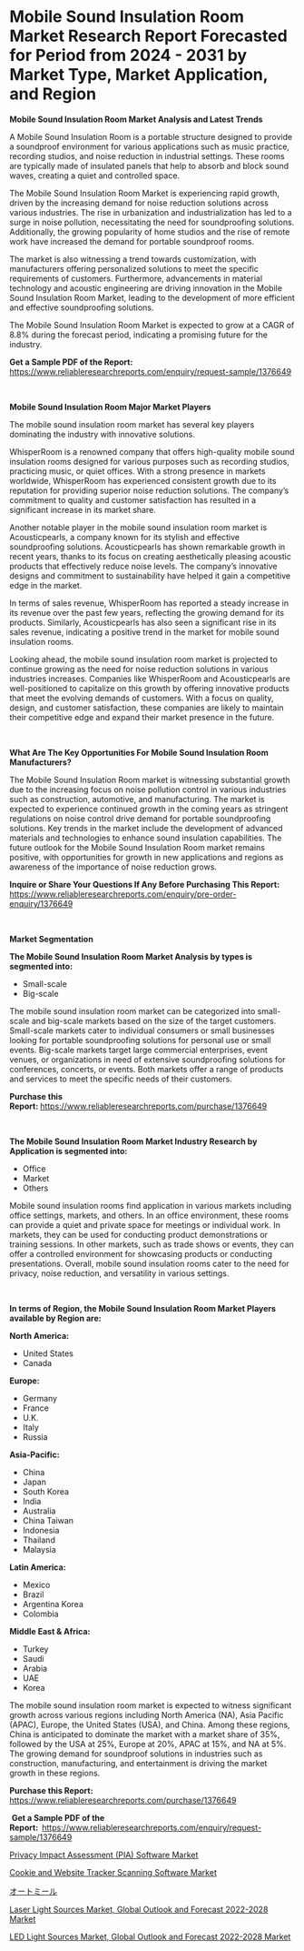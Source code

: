 <p><h1>Mobile Sound Insulation Room Market Research Report Forecasted for Period from 2024 -  2031 by Market Type, Market Application, and Region</h1></p><p><strong>Mobile Sound Insulation Room Market Analysis and Latest Trends</strong></p>
<p><p>A Mobile Sound Insulation Room is a portable structure designed to provide a soundproof environment for various applications such as music practice, recording studios, and noise reduction in industrial settings. These rooms are typically made of insulated panels that help to absorb and block sound waves, creating a quiet and controlled space.</p><p>The Mobile Sound Insulation Room Market is experiencing rapid growth, driven by the increasing demand for noise reduction solutions across various industries. The rise in urbanization and industrialization has led to a surge in noise pollution, necessitating the need for soundproofing solutions. Additionally, the growing popularity of home studios and the rise of remote work have increased the demand for portable soundproof rooms.</p><p>The market is also witnessing a trend towards customization, with manufacturers offering personalized solutions to meet the specific requirements of customers. Furthermore, advancements in material technology and acoustic engineering are driving innovation in the Mobile Sound Insulation Room Market, leading to the development of more efficient and effective soundproofing solutions.</p><p>The Mobile Sound Insulation Room Market is expected to grow at a CAGR of 8.8% during the forecast period, indicating a promising future for the industry.</p></p>
<p><strong>Get a Sample PDF of the Report:&nbsp;</strong> <a href="https://www.reliableresearchreports.com/enquiry/request-sample/1376649">https://www.reliableresearchreports.com/enquiry/request-sample/1376649</a></p>
<p>&nbsp;</p>
<p><strong>Mobile Sound Insulation Room Major Market Players</strong></p>
<p><p>The mobile sound insulation room market has several key players dominating the industry with innovative solutions. </p><p>WhisperRoom is a renowned company that offers high-quality mobile sound insulation rooms designed for various purposes such as recording studios, practicing music, or quiet offices. With a strong presence in markets worldwide, WhisperRoom has experienced consistent growth due to its reputation for providing superior noise reduction solutions. The company’s commitment to quality and customer satisfaction has resulted in a significant increase in its market share.</p><p>Another notable player in the mobile sound insulation room market is Acousticpearls, a company known for its stylish and effective soundproofing solutions. Acousticpearls has shown remarkable growth in recent years, thanks to its focus on creating aesthetically pleasing acoustic products that effectively reduce noise levels. The company’s innovative designs and commitment to sustainability have helped it gain a competitive edge in the market.</p><p>In terms of sales revenue, WhisperRoom has reported a steady increase in its revenue over the past few years, reflecting the growing demand for its products. Similarly, Acousticpearls has also seen a significant rise in its sales revenue, indicating a positive trend in the market for mobile sound insulation rooms.</p><p>Looking ahead, the mobile sound insulation room market is projected to continue growing as the need for noise reduction solutions in various industries increases. Companies like WhisperRoom and Acousticpearls are well-positioned to capitalize on this growth by offering innovative products that meet the evolving demands of customers. With a focus on quality, design, and customer satisfaction, these companies are likely to maintain their competitive edge and expand their market presence in the future.</p></p>
<p>&nbsp;</p>
<p><strong>What Are The Key Opportunities For Mobile Sound Insulation Room Manufacturers?</strong></p>
<p><p>The Mobile Sound Insulation Room market is witnessing substantial growth due to the increasing focus on noise pollution control in various industries such as construction, automotive, and manufacturing. The market is expected to experience continued growth in the coming years as stringent regulations on noise control drive demand for portable soundproofing solutions. Key trends in the market include the development of advanced materials and technologies to enhance sound insulation capabilities. The future outlook for the Mobile Sound Insulation Room market remains positive, with opportunities for growth in new applications and regions as awareness of the importance of noise reduction grows.</p></p>
<p><strong>Inquire or Share Your Questions If Any Before Purchasing This Report:</strong> <a href="https://www.reliableresearchreports.com/enquiry/pre-order-enquiry/1376649">https://www.reliableresearchreports.com/enquiry/pre-order-enquiry/1376649</a></p>
<p>&nbsp;</p>
<p><strong>Market Segmentation</strong></p>
<p><strong>The Mobile Sound Insulation Room Market Analysis by types is segmented into:</strong></p>
<p><ul><li>Small-scale</li><li>Big-scale</li></ul></p>
<p><p>The mobile sound insulation room market can be categorized into small-scale and big-scale markets based on the size of the target customers. Small-scale markets cater to individual consumers or small businesses looking for portable soundproofing solutions for personal use or small events. Big-scale markets target large commercial enterprises, event venues, or organizations in need of extensive soundproofing solutions for conferences, concerts, or events. Both markets offer a range of products and services to meet the specific needs of their customers.</p></p>
<p><strong>Purchase this Report:&nbsp;</strong><a href="https://www.reliableresearchreports.com/purchase/1376649">https://www.reliableresearchreports.com/purchase/1376649</a></p>
<p>&nbsp;</p>
<p><strong>The Mobile Sound Insulation Room Market Industry Research by Application is segmented into:</strong></p>
<p><ul><li>Office</li><li>Market</li><li>Others</li></ul></p>
<p><p>Mobile sound insulation rooms find application in various markets including office settings, markets, and others. In an office environment, these rooms can provide a quiet and private space for meetings or individual work. In markets, they can be used for conducting product demonstrations or training sessions. In other markets, such as trade shows or events, they can offer a controlled environment for showcasing products or conducting presentations. Overall, mobile sound insulation rooms cater to the need for privacy, noise reduction, and versatility in various settings.</p></p>
<p>&nbsp;</p>
<p><strong>In terms of Region, the Mobile Sound Insulation Room Market Players available by Region are:</strong></p>
<p>
    <p> <strong> North America: </strong>
        <ul>
            <li>United States</li>
            <li>Canada</li>
        </ul>
        </p> 
    <p> <strong> Europe: </strong>
        <ul>
            <li>Germany</li>
            <li>France</li>
            <li>U.K.</li>
            <li>Italy</li>
            <li>Russia</li>
        </ul>
        </p> 
    <p> <strong> Asia-Pacific: </strong>
        <ul>
            <li>China</li>
            <li>Japan</li>
            <li>South Korea</li>
            <li>India</li>
            <li>Australia</li>
            <li>China Taiwan</li>
            <li>Indonesia</li>
            <li>Thailand</li>
            <li>Malaysia</li>
        </ul>
        </p> 
    <p> <strong> Latin America: </strong>
        <ul>
            <li>Mexico</li>
            <li>Brazil</li>
            <li>Argentina Korea</li>
            <li>Colombia</li>
        </ul>
        </p> 
    <p> <strong> Middle East & Africa: </strong>
        <ul>
            <li>Turkey</li>
            <li>Saudi</li>
            <li>Arabia</li>
            <li>UAE</li>
            <li>Korea</li>
        </ul>
    </p>
    </p>
<p><p>The mobile sound insulation room market is expected to witness significant growth across various regions including North America (NA), Asia Pacific (APAC), Europe, the United States (USA), and China. Among these regions, China is anticipated to dominate the market with a market share of 35%, followed by the USA at 25%, Europe at 20%, APAC at 15%, and NA at 5%. The growing demand for soundproof solutions in industries such as construction, manufacturing, and entertainment is driving the market growth in these regions.</p></p>
<p><strong>Purchase this Report: </strong><a href="https://www.reliableresearchreports.com/purchase/1376649">https://www.reliableresearchreports.com/purchase/1376649</a></p>
<p>&nbsp;<strong>Get a Sample PDF of the Report:&nbsp;&nbsp;</strong><a href="https://www.reliableresearchreports.com/enquiry/request-sample/1376649">https://www.reliableresearchreports.com/enquiry/request-sample/1376649</a></p>
<p><strong></strong></p>
<p><p><a href="https://github.com/Paul14Anderson63/Market-Research-Report-List-3/blob/main/privacy-impact-assessment-pia-software-market.md">Privacy Impact Assessment (PIA) Software Market</a></p><p><a href="https://github.com/mabutironaldo/Market-Research-Report-List-3/blob/main/cookie-and-website-tracker-scanning-software-market.md">Cookie and Website Tracker Scanning Software Market</a></p><p><a href="https://medium.com/@zaneriver645/%E3%82%AA%E3%83%BC%E3%83%88%E3%83%9F%E3%83%BC%E3%83%AB%E5%B8%82%E5%A0%B4-%E5%B8%82%E5%A0%B4%E3%81%AEcagr-%E5%B8%82%E5%A0%B4%E5%8B%95%E5%90%91-%E6%88%90%E9%95%B7%E6%88%A6%E7%95%A5%E3%81%AB%E9%96%A2%E3%81%99%E3%82%8B%E6%B4%9E%E5%AF%9F-bb50f38f876c">オートミール</a></p><p><a href="https://butternut-bug-553.notion.site/Global-Laser-Light-Sources-Market-Global-Outlook-and-Forecast-2022-2028-Market-Size-and-Market-Tren-4b38796e41a54b07a1e936ededb17141">Laser Light Sources Market, Global Outlook and Forecast 2022-2028 Market</a></p><p><a href="https://five-trouble-98a.notion.site/LED-Light-Sources-Market-Global-Outlook-and-Forecast-2022-2028-Market-Size-Evaluating-its-Market-T-c301907a40b446f28b9560001d2c3c1a">LED Light Sources Market, Global Outlook and Forecast 2022-2028 Market</a></p></p>